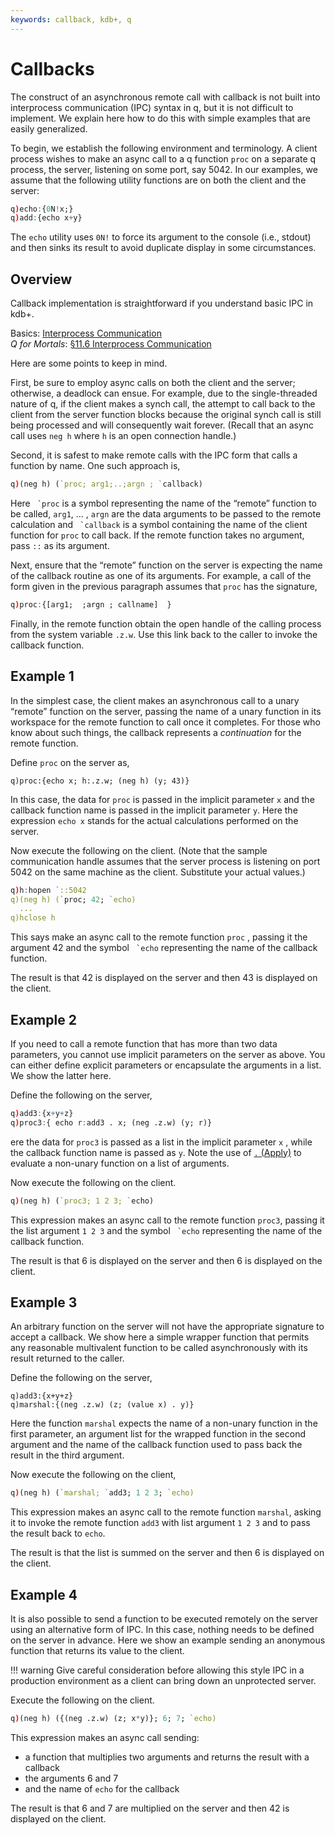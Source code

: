 ```yaml
---
keywords: callback, kdb+, q
---
```


# Callbacks





The construct of an asynchronous remote call with callback is not built into interprocess communication (IPC) syntax in q, but it is not difficult to implement. We explain here how to do this with simple examples that are easily generalized.

To begin, we establish the following environment and terminology. A client process wishes to make an async call to a q function `proc` on a separate q process, the server, listening on some port, say 5042. In our examples, we assume that the following utility functions are on both the client and the server:

```q
q)echo:{0N!x;}
q)add:{echo x+y}
```

The `echo` utility uses `0N!` to force its argument to the console (i.e., stdout) and then sinks its result to avoid duplicate display in some circumstances.


## Overview

Callback implementation is straightforward if you understand basic IPC in kdb+. 

<i class="far fa-hand-point-right"></i> 
Basics: [Interprocess Communication](../basics/ipc.md)  
_Q for Mortals_: [§11.6 Interprocess Communication](http://code.kx.com/q4m3/11_IO/#116-interprocess-communication)

Here are some points to keep in mind.

First, be sure to employ async calls on both the client and the server; otherwise, a deadlock can ensue. For example, due to the single-threaded nature of q, if the client makes a synch call, the attempt to call back to the client from the server function blocks because the original synch call is still being processed and will consequently wait forever. (Recall that an async call uses `neg h` where `h` is an open connection handle.)

Second, it is safest to make remote calls with the IPC form that calls a function by name. One such approach is,
```q
q)(neg h) (`proc; arg1;..;argn ; `callback)
```
Here `` `proc`` is a symbol representing the name of the “remote” function to be called, `arg1`, … , `argn` are the data arguments to be passed to the remote calculation and `` `callback`` is a symbol containing the name of the client function for `proc` to call back. If the remote function takes no argument, pass `::` as its argument.

Next, ensure that the “remote” function on the server is expecting the name of the callback routine as one of its arguments. For example, a call of the form given in the previous paragraph assumes that `proc` has the signature,
```q
q)proc:{[arg1;  ;argn ; callname]  }
```
Finally, in the remote function obtain the open handle of the calling process from the system variable `.z.w`. Use this link back to the caller to invoke the callback function.


## Example 1

In the simplest case, the client makes an asynchronous call to a unary “remote” function on the server, passing the name of a unary function in its workspace for the remote function to call once it completes. For those who know about such things, the callback represents a _continuation_ for the remote function.

Define `proc` on the server as,
```
q)proc:{echo x; h:.z.w; (neg h) (y; 43)}
```
In this case, the data for `proc` is passed in the implicit parameter `x` and the callback function name is passed in the implicit parameter `y`. Here the expression `echo x` stands for the actual calculations performed on the server.

Now execute the following on the client. (Note that the sample communication handle assumes that the server process is listening on port 5042 on the same machine as the client. Substitute your actual values.)
```q
q)h:hopen `::5042
q)(neg h) (`proc; 42; `echo)
  ...
q)hclose h
```
This says make an async call to the remote function `proc` , passing it the argument 42 and the symbol `` `echo`` representing the name of the callback function.

The result is that 42 is displayed on the server and then 43 is displayed on the client.


## Example 2

If you need to call a remote function that has more than two data parameters, you cannot use implicit parameters on the server as above. You can either define explicit parameters or encapsulate the arguments in a list. We show the latter here.

Define the following on the server,

```q
q)add3:{x+y+z}
q)proc3:{ echo r:add3 . x; (neg .z.w) (y; r)}
```

ere the data for `proc3` is passed as a list in the implicit parameter `x` , while the callback function name is passed as `y`. Note the use of [`.` (Apply)](../ref/apply.md) to evaluate a non-unary function on a list of arguments.

Now execute the following on the client.
```q
q)(neg h) (`proc3; 1 2 3; `echo)
```

This expression makes an async call to the remote function `proc3`, passing it the list argument `1 2 3` and the symbol `` `echo`` representing the name of the callback function.

The result is that 6 is displayed on the server and then 6 is displayed on the client.


## Example 3

An arbitrary function on the server will not have the appropriate signature to accept a callback. We show here a simple wrapper function that permits any reasonable multivalent function to be called asynchronously with its result returned to the caller.

Define the following on the server,
```
q)add3:{x+y+z}
q)marshal:{(neg .z.w) (z; (value x) . y)}
```
Here the function `marshal` expects the name of a non-unary function in the first parameter, an argument list for the wrapped function in the second argument and the name of the callback function used to pass back the result in the third argument.

Now execute the following on the client,
```q
q)(neg h) (`marshal; `add3; 1 2 3; `echo)
```
This expression makes an async call to the remote function `marshal`, asking it to invoke the remote function `add3` with list argument `1 2 3` and to pass the result back to `echo`.

The result is that the list is summed on the server and then 6 is displayed on the client.


## Example 4

It is also possible to send a function to be executed remotely on the server using an alternative form of IPC. In this case, nothing needs to be defined on the server in advance. Here we show an example sending an anonymous function that returns its value to the client. 

!!! warning
    Give careful consideration before allowing this style IPC in a production environment as a client can bring down an unprotected server.

Execute the following on the client.
```q
q)(neg h) ({(neg .z.w) (z; x*y)}; 6; 7; `echo)
```
This expression makes an async call sending: 

- a function that multiplies two arguments and returns the result with a callback
- the arguments 6 and 7
- and the name of `echo` for the callback

The result is that 6 and 7 are multiplied on the server and then 42 is displayed on the client.
